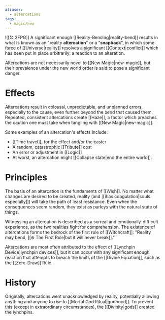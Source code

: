 ```yaml
---
aliases:
  - altercations
tags:
  - magic/new
---
```

![[⎋ 2FPG]]
A significant enough [[Reality-Bending|reality-bend]] results in what is known as an "reality **altercation**" or a "**snapback**", in which some force of [[Universe|reality]] resolves a significant [[Context|conflict]] which has been put in place arbitrarily: a reaction to an alteration.

Altercations are not necessarily novel to [[New Magic|new-magic]], but their prevalence under the new world order is said to pose a significant danger.

# Effects
Altercations result in colossal, unpredictable, and unplanned errors, especially to the cause, even further beyond the bend that caused them. Repeated, consistent altercations create [[Haze]], a factor which preaches the caution one must take when tangling with [[New Magic|new-magic]].

Some examples of an altercation's effects include:
* [[Time travel]], for the effect and/or the caster
* A random, catastrophic [[Tribute]] cost
* An error or adjustment in [[Logic]]
* At worst, an altercation might [[Collapse state|end the entire world]].

# Principles
The basis of an altercation is the fundaments of [[Wish]]. No matter what changes are desired to be created, reality (and [[Bias coagulation|souls especially]]) will take the path of least resistance. Even when the consequences seem random, they exist as parleys with the natural state of things.

Witnessing an altercation is described as a surreal and emotionally-difficult experience, as the two realities fight for comprehension. The existence of altercations forms the bedrock of the first rule of [[Witchcraft]]: "Reality may bend, [[⊛ The First Rule|but it will never break]]." 

Altercations are most often attributed to the effect of [[Lynchpin Device|lynchpin devices]], but it can occur with any significant enough reaction that attempts to breach the limits of the [[Divine Equation]], such as the [[Zero-Draw]] Rule. 

# History
Originally, altercations went unacknowledged by reality, potentially allowing anything and anyone to rise to [[Mortal God Ritual|godhood]]. To prevent this (except in extraordinary circumstances), the [[Divinity|gods]] created the lynchpins.